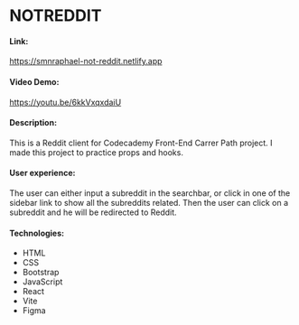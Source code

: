 # NOTREDDIT

#### Link:
https://smnraphael-not-reddit.netlify.app

#### Video Demo:
https://youtu.be/6kkVxqxdaiU

#### Description:
This is a Reddit client for Codecademy Front-End Carrer Path project. I made this project to practice props and hooks.

#### User experience:
The user can either input a subreddit in the searchbar, or click in one of the sidebar link to show all the subreddits related. Then the user can click on a subreddit and he will be redirected to Reddit.

#### Technologies:
- HTML
- CSS
- Bootstrap
- JavaScript
- React
- Vite
- Figma

